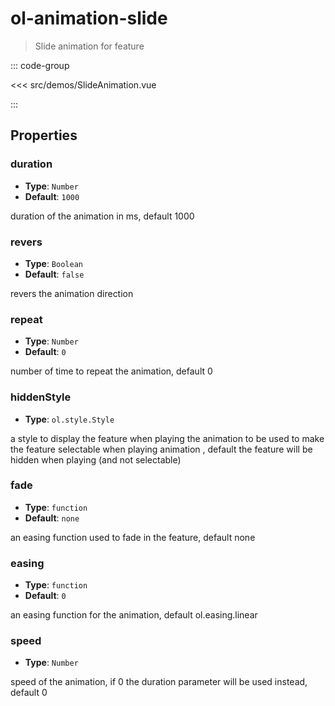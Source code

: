 # ol-animation-slide

> Slide animation for feature

<script setup>
import SlideAnimation from "@demos/SlideAnimation.vue"
</script>

<ClientOnly>
<SlideAnimation />
</ClientOnly>

::: code-group

<<< src/demos/SlideAnimation.vue

:::

## Properties

### duration

- **Type**: `Number`
- **Default**: `1000`

duration of the animation in ms, default 1000

### revers

- **Type**: `Boolean`
- **Default**: `false`

revers the animation direction

### repeat

- **Type**: `Number`
- **Default**: `0`

number of time to repeat the animation, default 0

### hiddenStyle

- **Type**: `ol.style.Style`

a style to display the feature when playing the animation to be used to make the feature selectable when playing animation , default the feature will be hidden when playing (and not selectable)

### fade

- **Type**: `function`
- **Default**: `none`

an easing function used to fade in the feature, default none

### easing

- **Type**: `function`
- **Default**: `0`

an easing function for the animation, default ol.easing.linear

### speed

- **Type**: `Number`

speed of the animation, if 0 the duration parameter will be used instead, default 0
